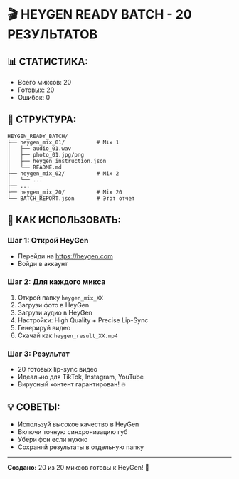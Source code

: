 # 🎬 HEYGEN READY BATCH - 20 РЕЗУЛЬТАТОВ

## 📊 СТАТИСТИКА:
- Всего миксов: 20
- Готовых: 20
- Ошибок: 0

## 📁 СТРУКТУРА:
```
HEYGEN_READY_BATCH/
├── heygen_mix_01/          # Mix 1
│   ├── audio_01.wav
│   ├── photo_01.jpg/png
│   ├── heygen_instruction.json
│   └── README.md
├── heygen_mix_02/          # Mix 2
│   └── ...
├── ...
├── heygen_mix_20/          # Mix 20
└── BATCH_REPORT.json       # Этот отчет
```

## 🚀 КАК ИСПОЛЬЗОВАТЬ:

### Шаг 1: Открой HeyGen
- Перейди на https://heygen.com
- Войди в аккаунт

### Шаг 2: Для каждого микса
1. Открой папку `heygen_mix_XX`
2. Загрузи фото в HeyGen
3. Загрузи аудио в HeyGen
4. Настройки: High Quality + Precise Lip-Sync
5. Генерируй видео
6. Скачай как `heygen_result_XX.mp4`

### Шаг 3: Результат
- 20 готовых lip-sync видео
- Идеально для TikTok, Instagram, YouTube
- Вирусный контент гарантирован! 🔥

## 💡 СОВЕТЫ:
- Используй высокое качество в HeyGen
- Включи точную синхронизацию губ
- Убери фон если нужно
- Сохраняй результаты в отдельную папку

---
**Создано:** 20 из 20 миксов готовы к HeyGen! 🎯
